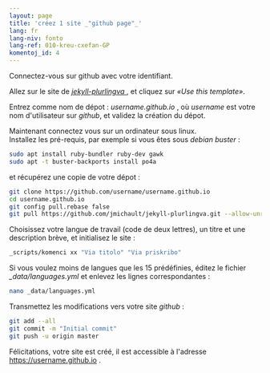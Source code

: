 ```yaml
---
layout: page
title: 'créez 1 site _"github page"_'
lang: fr
lang-niv: fonto
lang-ref: 010-kreu-cxefan-GP
komentoj_id: 4
---
```


Connectez-vous sur github avec votre identifiant.  

Allez sur le site de [ _jekyll-plurlingva_ ](https://github.com/jmichault/jekyll-plurlingva), et cliquez sur _«Use this template»_.

Entrez comme nom de dépot : _username.github.io_ , où _username_ est votre nom d'utilisateur sur _github_, et validez la création du dépot.

Maintenant connectez vous sur un ordinateur sous linux.  
Installez les pré-requis, par exemple si vous êtes sous _debian buster_ :
```bash
sudo apt install ruby-bundler ruby-dev gawk
sudo apt -t buster-backports install po4a
```

et récupérez une copie de votre dépot :
```bash
git clone https://github.com/username/username.github.io
cd username.github.io
git config pull.rebase false
git pull https://github.com/jmichault/jekyll-plurlingva.git --allow-unrelated-histories
```

Choisissez votre langue de travail (code de deux lettres), un titre et une description brève, et initialisez le site :
```bash
_scripts/komenci xx "Via titolo" "Via priskribo"
```

Si vous voulez moins de langues que les 15 prédéfinies, éditez le fichier _\_data/languages.yml_ et enlevez les lignes correspondantes :
```bash
nano _data/languages.yml
```

Transmettez les modifications vers votre site _github_ :
```bash
git add --all
git commit -m "Initial commit"
git push -u origin master
```

Félicitations, votre site est créé, il est accessible à l'adresse https://username.github.io .

